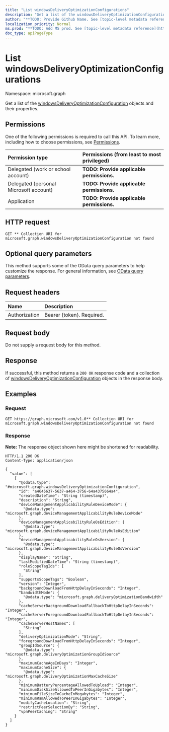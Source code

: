 ```yaml
---
title: "List windowsDeliveryOptimizationConfigurations"
description: "Get a list of the windowsDeliveryOptimizationConfiguration objects and their properties."
author: "**TODO: Provide Github Name. See [topic-level metadata reference](https://msgo.azurewebsites.net/add/document/guidelines/metadata.html#topic-level-metadata)**"
localization_priority: Normal
ms.prod: "**TODO: Add MS prod. See [topic-level metadata reference](https://msgo.azurewebsites.net/add/document/guidelines/metadata.html#topic-level-metadata)**"
doc_type: apiPageType
---
```


# List windowsDeliveryOptimizationConfigurations
Namespace: microsoft.graph



Get a list of the [windowsDeliveryOptimizationConfiguration](../resources/windowsdeliveryoptimizationconfiguration.md) objects and their properties.

## Permissions
One of the following permissions is required to call this API. To learn more, including how to choose permissions, see [Permissions](/graph/permissions-reference).

|Permission type|Permissions (from least to most privileged)|
|:---|:---|
|Delegated (work or school account)|**TODO: Provide applicable permissions.**|
|Delegated (personal Microsoft account)|**TODO: Provide applicable permissions.**|
|Application|**TODO: Provide applicable permissions.**|

## HTTP request

<!-- {
  "blockType": "ignored"
}
-->
``` http
GET ** Collection URI for microsoft.graph.windowsDeliveryOptimizationConfiguration not found
```

## Optional query parameters
This method supports some of the OData query parameters to help customize the response. For general information, see [OData query parameters](/graph/query-parameters).

## Request headers
|Name|Description|
|:---|:---|
|Authorization|Bearer {token}. Required.|

## Request body
Do not supply a request body for this method.

## Response

If successful, this method returns a `200 OK` response code and a collection of [windowsDeliveryOptimizationConfiguration](../resources/windowsdeliveryoptimizationconfiguration.md) objects in the response body.

## Examples

### Request
<!-- {
  "blockType": "request",
  "name": "list_windowsdeliveryoptimizationconfiguration"
}
-->
``` http
GET https://graph.microsoft.com/v1.0** Collection URI for microsoft.graph.windowsDeliveryOptimizationConfiguration not found
```


### Response
**Note:** The response object shown here might be shortened for readability.
<!-- {
  "blockType": "response",
  "truncated": true,
  "@odata.type": "Collection(microsoft.graph.windowsDeliveryOptimizationConfiguration)"
}
-->
``` http
HTTP/1.1 200 OK
Content-Type: application/json

{
  "value": [
    {
      "@odata.type": "#microsoft.graph.windowsDeliveryOptimizationConfiguration",
      "id": "a4645637-5637-a464-3756-64a4375664a4",
      "createdDateTime": "String (timestamp)",
      "description": "String",
      "deviceManagementApplicabilityRuleDeviceMode": {
        "@odata.type": "microsoft.graph.deviceManagementApplicabilityRuleDeviceMode"
      },
      "deviceManagementApplicabilityRuleOsEdition": {
        "@odata.type": "microsoft.graph.deviceManagementApplicabilityRuleOsEdition"
      },
      "deviceManagementApplicabilityRuleOsVersion": {
        "@odata.type": "microsoft.graph.deviceManagementApplicabilityRuleOsVersion"
      },
      "displayName": "String",
      "lastModifiedDateTime": "String (timestamp)",
      "roleScopeTagIds": [
        "String"
      ],
      "supportsScopeTags": "Boolean",
      "version": "Integer",
      "backgroundDownloadFromHttpDelayInSeconds": "Integer",
      "bandwidthMode": {
        "@odata.type": "microsoft.graph.deliveryOptimizationBandwidth"
      },
      "cacheServerBackgroundDownloadFallbackToHttpDelayInSeconds": "Integer",
      "cacheServerForegroundDownloadFallbackToHttpDelayInSeconds": "Integer",
      "cacheServerHostNames": [
        "String"
      ],
      "deliveryOptimizationMode": "String",
      "foregroundDownloadFromHttpDelayInSeconds": "Integer",
      "groupIdSource": {
        "@odata.type": "microsoft.graph.deliveryOptimizationGroupIdSource"
      },
      "maximumCacheAgeInDays": "Integer",
      "maximumCacheSize": {
        "@odata.type": "microsoft.graph.deliveryOptimizationMaxCacheSize"
      },
      "minimumBatteryPercentageAllowedToUpload": "Integer",
      "minimumDiskSizeAllowedToPeerInGigabytes": "Integer",
      "minimumFileSizeToCacheInMegabytes": "Integer",
      "minimumRamAllowedToPeerInGigabytes": "Integer",
      "modifyCacheLocation": "String",
      "restrictPeerSelectionBy": "String",
      "vpnPeerCaching": "String"
    }
  ]
}
```

